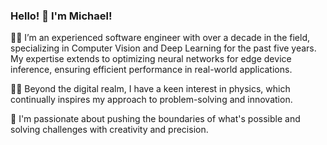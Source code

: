### Hello! 👋 I'm Michael!
👨‍💻 I’m an experienced software engineer with over a decade in the field, specializing in Computer Vision and Deep Learning for the past five years. My expertise extends to optimizing neural networks for edge device inference, ensuring efficient performance in real-world applications.

👨‍🔬 Beyond the digital realm, I have a keen interest in physics, which continually inspires my approach to problem-solving and innovation.

🚀 I'm passionate about pushing the boundaries of what's possible and solving challenges with creativity and precision.

<!--
**MIchaelKa/michaelka** is a ✨ _special_ ✨ repository because its `README.md` (this file) appears on your GitHub profile.

Here are some ideas to get you started:

- 🔭 I’m currently working on ...
- 🌱 I’m currently learning ...
- 👯 I’m looking to collaborate on ...
- 🤔 I’m looking for help with ...
- 💬 Ask me about ...
- 📫 How to reach me: ...
- 😄 Pronouns: ...
- ⚡ Fun fact: ...
-->
